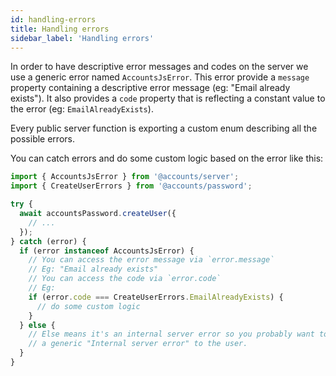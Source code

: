 ```yaml
---
id: handling-errors
title: Handling errors
sidebar_label: 'Handling errors'
---
```


In order to have descriptive error messages and codes on the server we use a generic error named `AccountsJsError`. This error provide a `message` property containing a descriptive error message (eg: "Email already exists"). It also provides a `code` property that is reflecting a constant value to the error (eg: `EmailAlreadyExists`).

Every public server function is exporting a custom enum describing all the possible errors.

You can catch errors and do some custom logic based on the error like this:

```ts
import { AccountsJsError } from '@accounts/server';
import { CreateUserErrors } from '@accounts/password';

try {
  await accountsPassword.createUser({
    // ...
  });
} catch (error) {
  if (error instanceof AccountsJsError) {
    // You can access the error message via `error.message`
    // Eg: "Email already exists"
    // You can access the code via `error.code`
    // Eg:
    if (error.code === CreateUserErrors.EmailAlreadyExists) {
      // do some custom logic
    }
  } else {
    // Else means it's an internal server error so you probably want to obfuscate it and return
    // a generic "Internal server error" to the user.
  }
}
```
